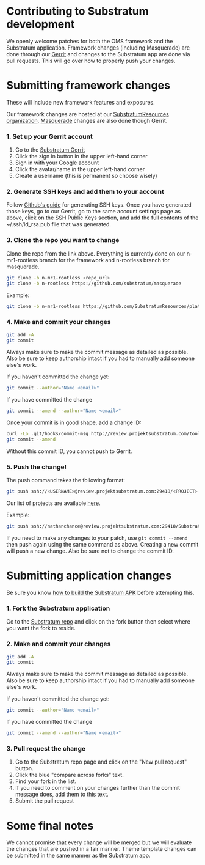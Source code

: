 # Contributing to Substratum development

We openly welcome patches for both the OMS framework and the Substratum application.
Framework changes (including Masquerade) are done through our [Gerrit](http://review.projektsubstratum.com/) and changes
to the Substratum app are done via pull requests. This will go over how to
properly push your changes.

# Submitting framework changes

These will include new framework features and exposures.

Our framework changes are hosted at our [SubstratumResources organization](https://github.com/SubstratumResources). [Masquerade](https://github.com/substratum/masquerade) changes are also done though Gerrit.

### 1. Set up your Gerrit account

1. Go to the [Substratum Gerrit](http://review.projektsubstratum.com/)
2. Click the sign in button in the upper left-hand corner
3. Sign in with your Google account
4. Click the avatar/name in the upper left-hand corner
5. Create a username (this is permanent so choose wisely)

### 2. Generate SSH keys and add them to your account

Follow [Github's guide](https://help.github.com/articles/generating-a-new-ssh-key-and-adding-it-to-the-ssh-agent/) for generating SSH keys. Once you have generated those keys,
go to our Gerrit, go to the same account settings page as above, click on the
SSH Public Keys section, and add the full contents of the ~/.ssh/id_rsa.pub file
that was generated.

### 3. Clone the repo you want to change

Clone the repo from the link above. Everything is currently done on our n-mr1-rootless branch for the framework and n-rootless branch for masquerade.

```bash
git clone -b n-mr1-rootless <repo_url>
git clone -b n-rootless https://github.com/substratum/masquerade
```

Example:
```bash
git clone -b n-mr1-rootless https://github.com/SubstratumResources/platform_frameworks_base
```

### 4. Make and commit your changes

```bash
git add -A
git commit
```

Always make sure to make the commit message as detailed as possible. Also be sure
to keep authorship intact if you had to manually add someone else's work.

If you haven't committed the change yet:
```bash
git commit --author="Name <email>"
```

If you have committed the change
```bash
git commit --amend --author="Name <email>"
```

Once your commit is in good shape, add a change ID:

```bash
curl -Lo .git/hooks/commit-msg http://review.projektsubstratum.com/tools/hooks/commit-msg
git commit --amend
```

Without this commit ID, you cannot push to Gerrit.

### 5. Push the change!

The push command takes the following format:

```bash
git push ssh://<USERNAME>@review.projektsubstratum.com:29418/<PROJECT> HEAD:refs/for/<BRANCH>
```

Our list of projects are available [here](http://review.projektsubstratum.com/#/admin/projects/).

Example:
```bash
git push ssh://nathanchance@review.projektsubstratum.com:29418/SubstratumResources/platform_frameworks_base HEAD:refs/for/n-mr1-rootless
```

If you need to make any changes to your patch, use `git commit --amend` then push
again using the same command as above. Creating a new commit will push a new
change. Also be sure not to change the commit ID.


# Submitting application changes

Be sure you know [how to build the Substratum APK](BuildingSubstratum.md) before attempting this.

### 1. Fork the Substratum application

Go to the [Substratum repo](https://github.com/substratum/substratum) and click on the fork button then select where you want
the fork to reside.

### 2. Make and commit your changes

```bash
git add -A
git commit
```

Always make sure to make the commit message as detailed as possible. Also be sure
to keep authorship intact if you had to manually add someone else's work.

If you haven't committed the change yet:
```bash
git commit --author="Name <email>"
```

If you have committed the change
```bash
git commit --amend --author="Name <email>"
```

### 3. Pull request the change

1. Go to the Substratum repo page and click on the "New pull request" button.
2. Click the blue "compare across forks" text.
3. Find your fork in the list.
4. If you need to comment on your changes further than the commit message does, add them to this text.
5. Submit the pull request


# Some final notes

We cannot promise that every change will be merged but we will evaluate the changes
that are pushed in a fair manner. Theme template changes can be submitted in the
same manner as the Substratum app.
